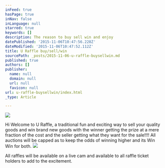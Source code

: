 ```yaml
---
inFeed: true
hasPage: true
inNav: false
inLanguage: null
starred: true
keywords: []
description: The reason to buy sell win and enjoy
datePublished: '2015-11-06T10:47:56.228Z'
dateModified: '2015-11-06T10:47:52.112Z'
title: U Raffle buy/sell/win
sourcePath: _posts/2015-11-06-u-raffle-buysellwin.md
published: true
authors: []
publisher:
  name: null
  domain: null
  url: null
  favicon: null
url: u-raffle-buysellwin/index.html
_type: Article

---
```

![](https://the-grid-user-content.s3-us-west-2.amazonaws.com/ef4afcb5-8dcb-4b68-82f1-21dbeb02cb34.jpg)

Hi Welcome to U Raffle, a traditional fun and exciting way
to sell your quality goods and win brand new goods with the winner getting the
prize at a mere fraction of the cost and the seller getting what they want for
the sale!!!! All auctions will be capped as to keep the odds of winning higher
and its Win Win for both.
![](https://the-grid-user-content.s3-us-west-2.amazonaws.com/dc4bf546-9f78-4658-964c-3a567d477ecd.jpg)

All raffles will be available on a live cam and available to all raffle ticket holders to add to the excitement.